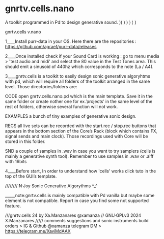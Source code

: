# gnrtv.cells.nano
A toolkit programmed in Pd to design generative sound.
)) )  )   )     )        )

gnrtv.cells
v.nano


1____Install purr-data in your OS. Here there are the repositories :
https://github.com/agraef/purr-data/releases


2____Once installed check if your Sound Card is working : go to menu media > 'test audio and midi'
and select the 80 value in the Test Tones area. This should emit a sinusoid of 440hz which
corresponds to the note (La / A4).


3____gnrtv.cells is a toolkit to easily design sonic generative algoryhtms with pd, which will require all folders of the toolkit arranged in the same level. 
Those directories/folders are:

CODE open gnrtv.cells.nano.pd which is the main template. 
Save it in the same folder or create nother one for ex.’projects’ in the same level of the rest of folders, otherwise several function will not work.

EXAMPLES a bunch of tiny examples of generative sonic design.

RECS all live sets can be recorded with the start.rec / stop.rec buttons that appears in the bottom section of the Core’s Rack (block which contains FX, signal sends and main clock). 
Those recordings used with Core will be stored in this folder.

SND a couple of samples in .wav in case you want to try samplers (cells is mainly a generative synth tool). Remember to use samples in .wav or .aiff with 16bits


4____Before start, In order to understand how 'cells' works click tuto in the top of the GUI’s template.



////////
N·Joy Sonic Generative Algorythms ^_^



_____note:gnrtv.cells is mainly compatible with Pd vanilla but maybe some element is not compatible. Report in case you find some not supported feature.


///gnrtv.cells 24 by Xa.Manzanares @xamanza  // GNU·GPLv3 2024 X.Manzanares
///// comments suggestions and sonic instruments build orders > IG & Github @xamanza
telegram DM > https://telegram.me/XaviMdAAX




